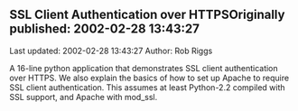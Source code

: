 ## SSL Client Authentication over HTTPSOriginally published: 2002-02-28 13:43:27 
Last updated: 2002-02-28 13:43:27 
Author: Rob Riggs 
 
A 16-line python application that demonstrates SSL client authentication over HTTPS. We also explain the basics of how to set up Apache to require SSL client authentication. This assumes at least Python-2.2 compiled with SSL support, and Apache with mod_ssl.